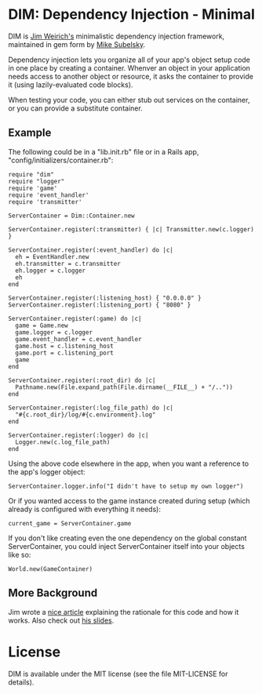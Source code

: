# DIM: Dependency Injection - Minimal

DIM is [Jim Weirich's](http://onestepback.org) minimalistic dependency injection framework, maintained in 
gem form by [Mike Subelsky](http://subelsky.com).

Dependency injection lets you organize all of your app's object setup code in one place by creating a
container. Whenver an object in your application needs access to another object or resource, it asks
the container to provide it (using lazily-evaluated code blocks).

When testing your code, you can either stub out services on the container, or you can provide a substitute container.

## Example

The following could be in a "lib.init.rb" file or in a Rails app, "config/initializers/container.rb":

    require "dim"
    require "logger"
    require 'game'
    require 'event_handler'
    require 'transmitter'

    ServerContainer = Dim::Container.new

    ServerContainer.register(:transmitter) { |c| Transmitter.new(c.logger) }

    ServerContainer.register(:event_handler) do |c|
      eh = EventHandler.new
      eh.transmitter = c.transmitter
      eh.logger = c.logger
      eh
    end

    ServerContainer.register(:listening_host) { "0.0.0.0" }
    ServerContainer.register(:listening_port) { "8080" }

    ServerContainer.register(:game) do |c| 
      game = Game.new
      game.logger = c.logger
      game.event_handler = c.event_handler
      game.host = c.listening_host
      game.port = c.listening_port
      game
    end

    ServerContainer.register(:root_dir) do |c|
      Pathname.new(File.expand_path(File.dirname(__FILE__) + "/.."))
    end

    ServerContainer.register(:log_file_path) do |c|
      "#{c.root_dir}/log/#{c.environment}.log"
    end

    ServerContainer.register(:logger) do |c|
      Logger.new(c.log_file_path)
    end

Using the above code elsewhere in the app, when you want a reference to the app's logger object:

    ServerContainer.logger.info("I didn't have to setup my own logger")

Or if you wanted access to the game instance created during setup (which already is configured with everything it needs):

    current_game = ServerContainer.game

If you don't like creating even the one dependency on the global constant ServerContainer, you could 
inject ServerContainer itself into your objects like so:
    
    World.new(GameContainer)
    
## More Background

Jim wrote a [nice article](http://onestepback.org/index.cgi/Tech/Ruby/DependencyInjectionInRuby.rdoc) explaining
the rationale for this code and how it works. Also check out [his slides](http://onestepback.org/articles/depinj/).

# License

DIM is available under the MIT license (see the file MIT-LICENSE for details).
